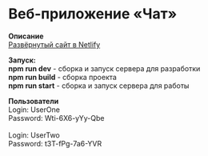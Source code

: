# Веб-приложение «Чат»

**Описание**  
[Развёрнутый сайт в Netlify](https://eloquent-mandazi-ddfa71.netlify.app)  

**Запуск:**  <br/>
**npm run dev** - сборка и запуск сервера для разработки <br/>
**npm run build** - сборка проекта  <br/>
**npm run start** - сборка и запуск сервера для работы<br/>

**Пользователи**<br/>
Login: UserOne<br/>
Password: Wti-6X6-yYy-Qbe<br/>
<br/>
Login: UserTwo<br/>
Password: t3T-fPg-7a6-YVR<br/>

